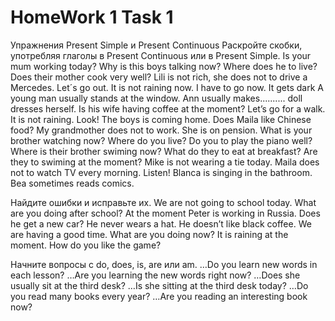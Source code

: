 # HomeWork 1 Task 1

Упражнения Present Simple и Present Continuous
Раскройте скобки, употребляя глаголы в Present Continuous или в Present Simple.
Is your mum working today?
Why is this boys talking now?
Where does he to live?
Does their mother cook very well?
Lili is not rich, she does not to drive a Mercedes.
Let´s go out. It is not raining now.
I have to go now. It gets dark
A young man usually stands at the window.
Ann usually makes.......... doll dresses herself.
Is his wife having coffee at the moment?
Let’s go for a walk. It is not raining.
Look! The boys is coming home.
Does Maila like Chinese food?
My grandmother does not to work. She is on pension.
What is your brother watching now?
Where do you live?
Do you to play the piano well?
Where is their brother swiming now?
What do they to eat at breakfast?
Are they to swiming at the moment?
Mike is not wearing a tie today.
Maila does not to watch TV every morning.
Listen! Blanca is singing in the bathroom.
Bea sometimes reads comics.

Найдите ошибки и исправьте их.
We are not going to school today.
What are you doing after school?
At the moment Peter is working in Russia.
Does he get a new car?
He never wears a hat.
He doesn’t like black coffee.
We are having a good time.
What are you doing now?
It is raining at the moment.
How do you like the game?

Начните вопросы с do, does, is, are или am.
…Do you learn new words in each lesson?
…Are you learning the new words right now?
…Does she usually sit at the third desk?
…Is she sitting at the third desk today?
…Do you read many books every year?
…Are you reading an interesting book now?
